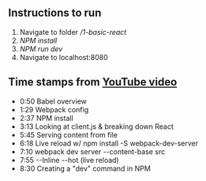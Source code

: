 ## Instructions to run
1. Navigate to folder */1-basic-react*
2. *NPM install*
3. *NPM run dev*
4. Navigate to localhost:8080

## Time stamps from [YouTube video](https://www.youtube.com/watch?v=MhkGQAoc7bc)
* 0:50 Babel overview
* 1:29 Webpack config 
* 2:37 NPM install
* 3:13 Looking at client.js & breaking down React
* 5:45 Serving content from file
* 6:18 Live reload w/ npm install -S webpack-dev-server
* 7:10 webpack dev server --content-base src
* 7:55 --Inline --hot (live reload)
* 8:30 Creating a "dev" command in NPM

